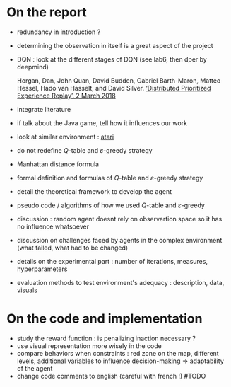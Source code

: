 # On the report

- redundancy in introduction ? 
- determining the observation in itself is a great aspect of the project

- DQN : look at the different stages of DQN (see lab6, then dper by deepmind)

    Horgan, Dan, John Quan, David Budden, Gabriel Barth-Maron, Matteo Hessel, Hado van Hasselt, and David Silver.
     [‘Distributed Prioritized Experience Replay’. 2 March 2018](https://doi.org/10.48550/arXiv.1803.00933)
- integrate literature
- if talk about the Java game, tell how it influences our work

- look at similar environment : [atari](https://paperswithcode.com/sota/atari-games-on-atari-2600-asteroids)

- do not redefine $Q$-table and $\varepsilon$-greedy strategy
- Manhattan distance formula
- formal definition and formulas of $Q$-table and $\varepsilon$-greedy strategy
- detail the theoretical framework to develop the agent
- pseudo code / algorithms of how we used $Q$-table and $\varepsilon$-greedy

- discussion : random agent doesnt rely on observartion space so it has no influence whatsoever
- discussion on challenges faced by agents in the complex environment (what failed, what had to be changed)

- details on the experimental part : number of iterations, measures, hyperparameters
- evaluation methods to test environment's adequacy : description, data, visuals

# On the code and implementation

- study the reward function : is penalizing inaction necessary ?
- use visual representation more wisely in the code
- compare behaviors when constraints : red zone on the map, different levels, additional variables to influence decision-making => adaptability of the agent
- change code comments to english (careful with french !) #TODO
